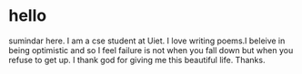 # hello 
sumindar here.
I am a cse student at Uiet.
I love writing poems.I beleive in being optimistic and so I feel failure is not when you fall down but when you refuse to get up.
I thank god for  giving me this beautiful life.
                                  Thanks.

